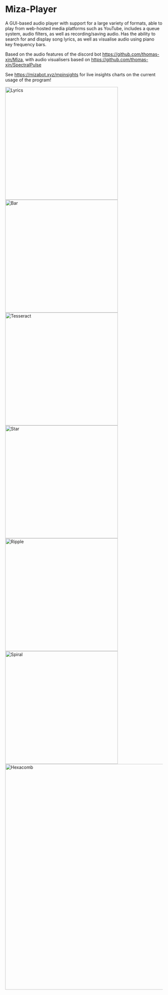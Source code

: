 # Miza-Player
A GUI-based audio player with support for a large variety of formats, able to play from web-hosted media platforms such as YouTube, includes a queue system, audio filters, as well as recording/saving audio. Has the ability to search for and display song lyrics, as well as visualise audio using piano key frequency bars.

Based on the audio features of the discord bot https://github.com/thomas-xin/Miza, with audio visualisers based on https://github.com/thomas-xin/SpectralPulse

See https://mizabot.xyz/mpinsights for live insights charts on the current usage of the program!

<img src="https://cdn.discordapp.com/attachments/706059022574551050/902553179881897984/unknown.png" alt="Lyrics" width="360"/><img src="https://cdn.discordapp.com/attachments/706059022574551050/902547250843099247/unknown.png" alt="Bar" width="360"/>
<img src="https://cdn.discordapp.com/attachments/706059022574551050/902548077364277258/unknown.png" alt="Tesseract" width="360"/><img src="https://cdn.discordapp.com/attachments/706059022574551050/902548816325148793/unknown.png" alt="Star" width="360"/>
<img src="https://cdn.discordapp.com/attachments/706059022574551050/902551533424619520/unknown.png" alt="Ripple" width="360"/><img src="https://cdn.discordapp.com/attachments/731709481863479436/902545943818293288/unknown.png" alt="Spiral" width="360"/>
<img src="https://cdn.discordapp.com/attachments/731709481863479436/902544653860085780/unknown.png" alt="Hexacomb" width="720"/>
